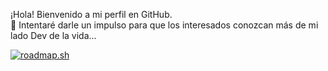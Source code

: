 ¡Hola! Bienvenido a mi perfil en GitHub. 
<br> 🫏 Intentaré darle un impulso para que los interesados conozcan más de mi lado Dev de la vida...

[![roadmap.sh](https://api.roadmap.sh/v1-badge/wide/64e0eee8ced78d29352c9f45?variant=dark)](https://roadmap.sh)
